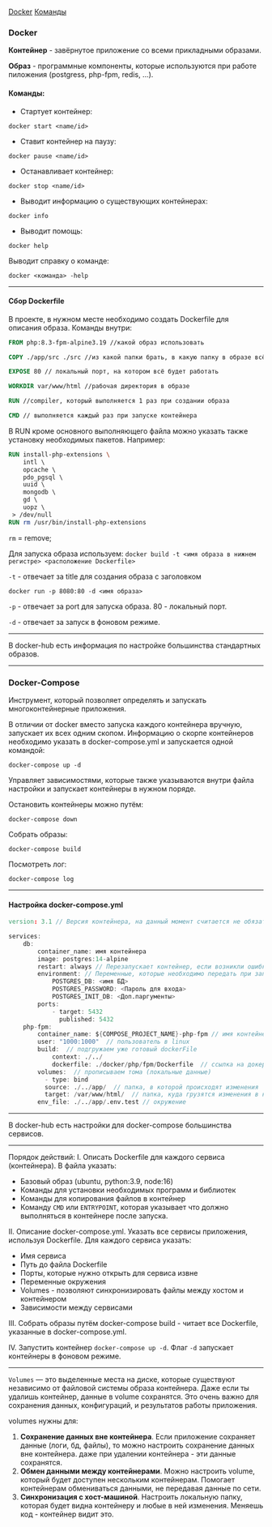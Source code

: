 [Docker](#Docker)
[Команды](#Команды)
### Docker

**Контейнер** - завёрнутое приложение со всеми прикладными образами.

**Образ** - программные компоненты, которые используются при работе пиложения (postgress, php-fpm, redis, ...).

#### Команды:
- Стартует контейнер:
```
docker start <name/id>
```

- Ставит контейнер на паузу:
```
docker pause <name/id>
```

- Останавливает контейнер:
```
docker stop <name/id>
```

- Выводит информацию о существующих контейнерах:
```
docker info
```

- Выводит помощь:
```
docker help
```

Выводит справку о команде:
```
docker <команда> -help
```

----
#### Сбор Dockerfile
В проекте, в нужном месте необходимо создать Dockerfile для описания образа.
Команды внутри:
```Dockerfile
FROM php:8.3-fpm-alpine3.19 //какой образ использовать

COPY ./app/src ./src //из какой папки брать, в какую папку в образе всё записывать

EXPOSE 80 // локальный порт, на котором всё будет работать

WORKDIR var/www/html //рабочая директория в образе

RUN //compiler, который выполняется 1 раз при создании образа

CMD // выполняется каждый раз при запуске контейнера
```

В RUN кроме основного выполняющего файла можно указать также установку необходимых пакетов.
Например:
```Dockerfile
RUN install-php-extensions \  
    intl \  
    opcache \  
    pdo_pgsql \  
    uuid \  
    mongodb \  
    gd \  
    uopz \  
 > /dev/null  
RUN rm /usr/bin/install-php-extensions
```

`rm` = remove;

Для запуска образа используем:
`docker build -t <имя образа в нижнем регистре> <расположение Dockerfile>`

`-t` - отвечает за title для создания образа с заголовком

`docker run -p 8080:80 -d <имя образа>`

`-p` - отвечает за port для запуска образа. 80 - локальный порт.

`-d` - отвечает за запуск в фоновом режиме.

----
В docker-hub есть информация по настройке большинства стандартных образов.

----

### Docker-Compose

Инструмент, который позволяет определять и запускать многоконтейнерные приложения. 

В отличии от docker вместо запуска каждого контейнера вручную, запускает их всех одним скопом.
Информацию о скорпе контейнеров необходимо указать в docker-compose.yml и запускается одной командой: 
```
docker-compose up -d
```

Управляет зависимостями, которые также указываются внутри файла настройки и запускает контейнеры в нужном поряде.

Остановить контейнеры можно путём:
```
docker-compose down
```

Собрать образы:
```
docker-compose build
```

Посмотреть лог:
```
docker-compose log
```
----
#### Настройка docker-compose.yml
```d
version: 3.1 // Версия контейнера, на данный момент считается не обязательным

services:
	db: 
		container_name: имя контейнера
		image: postgres:14-alpine
		restart: always // Перезапускает контейнер, если возникли ошибки в образе.
		environment: // Переменные, которые необходимо передать при запуске сервиса
			POSTGRES_DB: <имя БД>
			POSTGRES_PASSWORD: <Пароль для входа>
			POSTGRES_INIT_DB: <Доп.паргументы>
		ports:
			- target: 5432
			  published: 5432
	php-fpm:  
		container_name: ${COMPOSE_PROJECT_NAME}-php-fpm // имя контейнера
		user: "1000:1000"  // пользователь в linux
		build:  // подгружаем уже готовый dockerFile
		    context: ./../  
		    dockerfile: ./docker/php/fpm/Dockerfile  // ссылка на докер файл
		volumes:  // прописываем тома (локальные данные)
		  - type: bind  
	      source: ./../app/  // папка, в которой происходят изменения
	      target: /var/www/html/  // папка, куда грузятся изменения в контейнер
		env_file: ./../app/.env.test // окружение
```

----
В docker-hub есть настройки для docker-compose большинства сервисов.

----
Порядок действий:
I. Описать Dockerfile для каждого сервиса (контейнера). В файла указать:
- Базовый образ (ubuntu, python:3.9, node:16)
- Команды для установки необходимых программ и библиотек
- Команды для копирования файлов в контейнер
- Команду `CMD` или `ENTRYPOINT`, которая указывает что должно выполняться в контейнере после запуска.

II. Описание docker-compose.yml. Указать все сервисы приложения, используя Dockerfile. Для каждого сервиса указать:
- Имя сервиса
- Путь до файла Dockerfile
- Порты, которые нужно открыть для сервиса извне
- Переменные окружения
- Volumes - позволяют синхронизировать файлы между хостом и контейнером
- Зависимости между сервисами

III. Собрать образы путём docker-compose build - читает все Dockerfile, указанные в docker-compose.yml.

IV. Запустить контейнер `docker-compose up -d`. Флаг `-d` запускает контейнеры в фоновом режиме.

----
`Volumes` — это выделенные места на диске, которые существуют независимо от файловой системы образа контейнера. Даже если ты удалишь контейнер, данные в volume сохранятся. Это очень важно для сохранения данных, конфигураций, и результатов работы приложения.

volumes нужны для:
1. **Сохранение данных вне контейнера**. Если приложение сохраняет данные (логи, бд, файлы), то можно настроить сохранение данных вне контейнера. даже при удалении контейнера - эти данные сохранятся.
2. **Обмен данными между контейнерами**. Можно настроить volume, который будет доступен нескольким контейнерам. Помогает контейнерам обмениваться данными, не передавая данные по сети.
3. **Синхронизация с хост-машиной**. Настроить локальную папку, которая будет видна контейнеру и любые в ней изменения. Меняешь код - контейнер видит это.